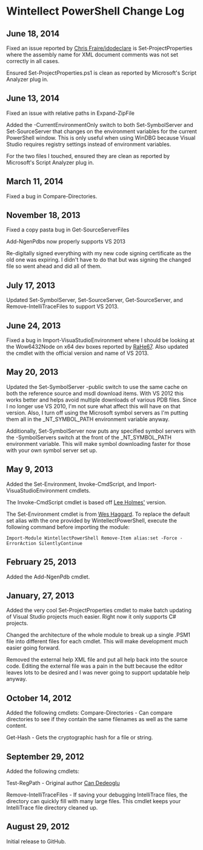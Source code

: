 # Wintellect PowerShell Change Log #

## June 18, 2014
Fixed an issue reported by [Chris Fraire/idodeclare](https://github.com/idodeclare) is Set-ProjectProperties where the assembly name for XML document comments was not set correctly in all cases.

Ensured Set-ProjectProperties.ps1 is clean as reported by Microsoft's Script Analyzer plug in.

## June 13, 2014
Fixed an issue with relative paths in Expand-ZipFile

Added the -CurrentEnvironmentOnly  switch to both Set-SymbolServer and Set-SourceServer that changes on the environment variables for the current PowerShell window. This is only useful when using WinDBG because Visual Studio requires registry settings instead of environment variables.

For the two files I touched, ensured they are clean as reported by Microsoft's Script Analyzer plug in.

## March 11, 2014
Fixed a bug in Compare-Directories.

## November 18, 2013
Fixed a copy pasta bug in Get-SourceServerFiles

Add-NgenPdbs now properly supports VS 2013

Re-digitally signed everything with my new code signing certificate as the old one was expiring. I didn't have to do that but was signing the changed file so went ahead and did all of them.

## July 17, 2013
Updated Set-SymbolServer, Set-SourceServer, Get-SourceServer, and Remove-IntelliTraceFiles to support VS 2013.

## June 24, 2013
Fixed a bug in Import-VisuaStudioEnvironment where I should be looking at the Wow6432Node on x64 dev boxes reported by [RaHe67](https://github.com/RaHe67). Also updated the cmdlet with the official version and name of VS 2013.

## May 20, 2013
Updated the Set-SymbolServer -public switch to use the same cache on both the reference source and msdl download items. With VS 2012 this works better and helps avoid multiple downloads of various PDB files. Since I no longer use VS 2010, I'm not sure what affect this will have on that version. Also, I turn off using the Microsoft symbol servers as I'm putting them all in the _NT_SYMBOL_PATH environment variable anyway.

Additionally, Set-SymbolServer now puts any specified symbol servers with the -SymbolServers switch at the front of the _NT_SYMBOL_PATH environment variable. This will make symbol downloading faster for those with your own symbol server set up.

## May 9, 2013
Added the Set-Environment, Invoke-CmdScript, and Import-VisuaStudioEnvironment cmdlets.

The Invoke-CmdScript cmdlet is based off [Lee Holmes'](http://www.leeholmes.com/blog/2006/05/11/nothing-solves-everything-%e2%80%93-powershell-and-other-technologies/) version.

The Set-Environment cmdlet is from [Wes Haggard](http://weblogs.asp.net/whaggard/archive/2007/02/08/powershell-version-of-cmd-set.aspx). To replace the default set alias with the one provided by WintellectPowerShell, execute the following command before importing the module:

`Import-Module WintellectPowerShell
Remove-Item alias:set -Force -ErrorAction SilentlyContinue
`

## February 25, 2013
Added the Add-NgenPdb cmdlet.

## January, 27, 2013
Added the very cool Set-ProjectProperties cmdlet to make batch updating of Visual Studio projects much easier. Right now it only supports C# projects.

Changed the architecture of the whole module to break up a single .PSM1 file into different files for each cmdlet. This will make development much easier going forward.

Removed the external help XML file and put all help back into the source code. Editing the external file was a pain in the butt because the editor leaves lots to be desired and I was never going to support updatable help anyway.

## October 14, 2012 ##
Added the following cmdlets:
Compare-Directories - Can compare directories to see if they contain the same filenames as well as the same content.

Get-Hash - Gets the cryptographic hash for a file or string.

## September 29, 2012 ##
Added the following cmdlets:

Test-RegPath - Original author [Can Dedeoglu](http://blogs.msdn.com/candede "Can Dedeoglu")

Remove-IntelliTraceFiles - If saving your debugging IntelliTrace files, the directory can quickly fill with many large files. This cmdlet keeps your IntelliTrace file directory cleaned up.

## August 29, 2012 ##
Initial release to GitHub.